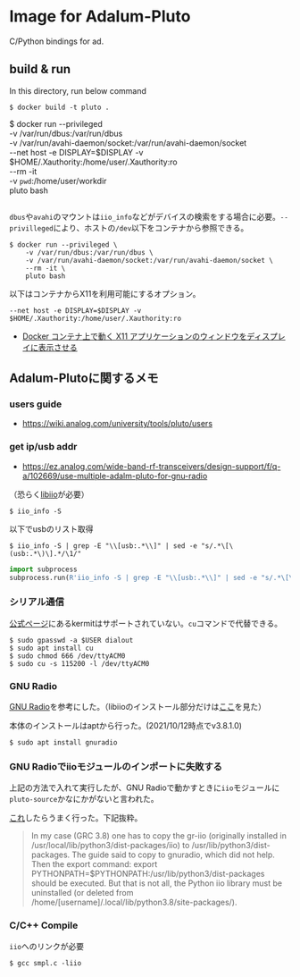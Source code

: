# Image for Adalum-Pluto
C/Python bindings for ad.

## build & run
In this directory, run below command

```
$ docker build -t pluto .

```
$ docker run --privileged \
    -v /var/run/dbus:/var/run/dbus \
    -v /var/run/avahi-daemon/socket:/var/run/avahi-daemon/socket \
    --net host -e DISPLAY=$DISPLAY -v $HOME/.Xauthority:/home/user/.Xauthority:ro \
    --rm -it \
    -v `pwd`:/home/user/workdir \
    pluto bash
```

```

`dbus`や`avahi`のマウントは`iio_info`などがデバイスの検索をする場合に必要。`--privilleged`により、ホストの`/dev`以下をコンテナから参照できる。
```
$ docker run --privileged \
    -v /var/run/dbus:/var/run/dbus \
    -v /var/run/avahi-daemon/socket:/var/run/avahi-daemon/socket \
    --rm -it \
    pluto bash
```

<!-- デバイスごとにマウントする場合は以下の通り。
```
$ docker run --device=/dev/ttyACM0:/dev/ttyACM1 \
    -v /var/run/dbus:/var/run/dbus \
    -v /var/run/avahi-daemon/socket:/var/run/avahi-daemon/socket \
    --rm -it pluto bash
```
ホストの`/dev/ttyACM0`を`/dev/ttyACM1`としてマウントできる。（上記動作せず。Avahiにアクセスできない。） -->

以下はコンテナからX11を利用可能にするオプション。

```
--net host -e DISPLAY=$DISPLAY -v $HOME/.Xauthority:/home/user/.Xauthority:ro
```
- [Docker コンテナ上で動く X11 アプリケーションのウィンドウをディスプレイに表示させる](https://qiita.com/hoto17296/items/7c1ba10c1575c6c38105)

## Adalum-Plutoに関するメモ

### users guide
-  https://wiki.analog.com/university/tools/pluto/users

### get ip/usb addr
- https://ez.analog.com/wide-band-rf-transceivers/design-support/f/q-a/102669/use-multiple-adalm-pluto-for-gnu-radio

（恐らく[libiio](https://github.com/analogdevicesinc/libiio/blob/master/README_BUILD.md)が必要）
```
$ iio_info -S
```
以下でusbのリスト取得
```
$ iio_info -S | grep -E "\\[usb:.*\\]" | sed -e "s/.*\[\(usb:.*\)\].*/\1/"
```

```python
import subprocess
subprocess.run(R'iio_info -S | grep -E "\\[usb:.*\\]" | sed -e "s/.*\[\(usb:.*\)\].*/\1/"', shell=True)
```

### シリアル通信
[公式ページ](https://wiki.analog.com/university/tools/pluto/drivers/linux)にあるkermitはサポートされていない。`cu`コマンドで代替できる。
```
$ sudo gpasswd -a $USER dialout
$ sudo apt install cu
$ sudo chmod 666 /dev/ttyACM0
$ sudo cu -s 115200 -l /dev/ttyACM0
```

### GNU Radio
[GNU Radio](https://wiki.analog.com/resources/tools-software/linux-software/gnuradio)を参考にした。（libiioのインストール部分だけは[ここ](https://github.com/analogdevicesinc/libiio/blob/master/README_BUILD.md)を見た）

本体のインストールはaptから行った。(2021/10/12時点でv3.8.1.0)
```
$ sudo apt install gnuradio
```

### GNU Radioでiioモジュールのインポートに失敗する
上記の方法で入れて実行したが、GNU Radioで動かすときに`iio`モジュールに`pluto-source`かなにかがないと言われた。

[これ](https://techfocusalexn.wordpress.com/2021/04/03/setting-up-adalm-pluto-on-ubuntu/)したらうまく行った。下記抜粋。

>In my case (GRC 3.8) one has to copy the gr-iio (originally installed in /usr/local/lib/python3/dist-packages/iio) to /usr/lib/python3/dist-packages. The guide said to copy to gnuradio, which did not help.
Then the export command: export PYTHONPATH=$PYTHONPATH:/usr/lib/python3/dist-packages should be executed. But that is not all, the Python iio library must be uninstalled (or deleted from /home/[username]/.local/lib/python3.8/site-packages/).

### C/C++ Compile
`iio`へのリンクが必要

```
$ gcc smpl.c -liio
```


